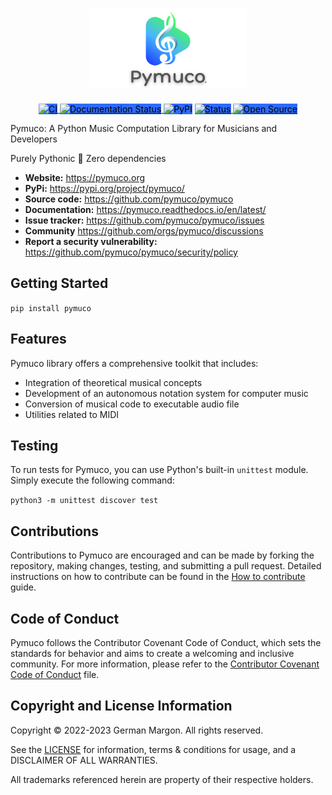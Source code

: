 <h1 align="center">
<img src="https://raw.githubusercontent.com/pymuco/pymuco/main/docs/_static/pymucologo.png" width="50%">
</h1>

<p align="center">
  <a href="https://github.com/pymuco/pymuco/actions/workflows/python-app.yml">
    <img src="https://github.com/pymuco/pymuco/actions/workflows/python-app.yml/badge.svg" alt="CI" style="background-color:#2E6AFF; color:black;">
  </a>
  <a href="https://pymuco.readthedocs.io/en/latest/?badge=latest">
    <img src="https://readthedocs.org/projects/pymuco/badge/?version=latest" alt="Documentation Status" style="background-color:#2E6AFF; color:black;">
  </a>
  <img src="https://img.shields.io/pypi/dm/pymuco?color=brightgreen&label=PyPi" alt="PyPI" style="background-color:#2E6AFF; color:black;">
  <a href="https://pymuco.org">
    <img src="https://img.shields.io/badge/status-1.0.0-brightgreen" alt="Status" style="background-color:#2E6AFF; color:black;">
  </a>
  <a href="https://opensource.org/">
    <img src="https://img.shields.io/badge/Open%20Source-%3CCOLOR%3E?style=flat&labelColor=%3CCOLOR%3E&color=%3CCOLOR%3E&logo=open-source-initiative&logoColor=white" alt="Open Source" style="background-color:#2E6AFF; color:black;">
  </a>
</p>

Pymuco: A Python Music Computation Library for Musicians and Developers

Purely Pythonic 🐍 Zero dependencies

- **Website:** https://pymuco.org
- **PyPi:** https://pypi.org/project/pymuco/
- **Source code:** https://github.com/pymuco/pymuco
- **Documentation:** https://pymuco.readthedocs.io/en/latest/
- **Issue tracker:** https://github.com/pymuco/pymuco/issues 
- **Community** https://github.com/orgs/pymuco/discussions
- **Report a security vulnerability:** https://github.com/pymuco/pymuco/security/policy

Getting Started
---------------

```pip install pymuco```

Features
--------

Pymuco library offers a comprehensive toolkit that includes:

- Integration of theoretical musical concepts
- Development of an autonomous notation system for computer music
- Conversion of musical code to executable audio file
- Utilities related to MIDI

Testing
-------

To run tests for Pymuco, you can use Python's built-in `unittest` module. Simply execute the following command:

```python3 -m unittest discover test```

Contributions
---------------

Contributions to Pymuco are encouraged and can be made by forking the repository, making changes, testing, and submitting a pull request. Detailed instructions on how to contribute can be found in the [How to contribute](https://github.com/pymuco/pymuco/tree/main/docs/CONTRIBUTIONS.md) guide.


Code of Conduct
---------------

Pymuco follows the Contributor Covenant Code of Conduct, which sets the standards for behavior and aims to create a welcoming and inclusive community. For more information, please refer to the [Contributor Covenant Code of Conduct](https://github.com/pymuco/pymuco/blob/main/CODE_OF_CONDUCT.md) file.


Copyright and License Information
---------------------------------

Copyright © 2022-2023 German Margon. All rights reserved.

See the [LICENSE](LICENSE) for information, terms & conditions for usage, and a DISCLAIMER OF ALL WARRANTIES.

All trademarks referenced herein are property of their respective holders.
